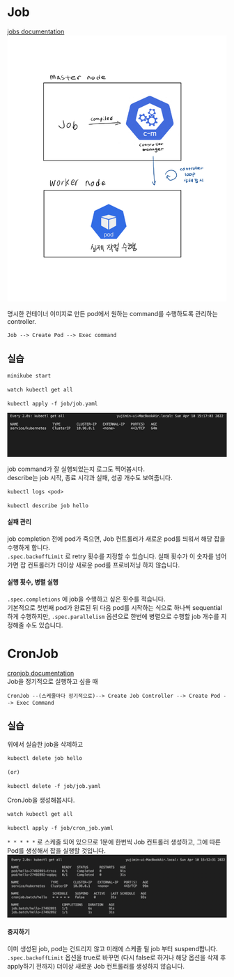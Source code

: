 Job
===
[jobs documentation](https://kubernetes.io/docs/concepts/workloads/controllers/job/)
![job](../image/job.jpeg)  

명시한 컨테이너 이미지로 만든 pod에서 원하는 command를 수행하도록 관리하는 controller.  
```
Job --> Create Pod --> Exec command
```

실습
---
```
minikube start

watch kubectl get all

kubectl apply -f job/job.yaml
```
![job deploy](../image/job_deploy.gif)  

job command가 잘 실행되었는지 로그도 찍어봅시다.  
describe는 job 시작, 종료 시각과 실패, 성공 개수도 보여줍니다.
```
kubectl logs <pod>

kubectl describe job hello
```

#### 실패 관리
job completion 전에 pod가 죽으면, Job 컨트롤러가 새로운 pod를 띄워서 해당 잡을 수행하게 합니다.  
`.spec.backoffLimit` 로 retry 횟수를 지정할 수 있습니다.
실패 횟수가 이 숫자를 넘어가면 잡 컨트롤러가 더이상 새로운 pod를 프로비저닝 하지 않습니다.

#### 실행 횟수, 병렬 실행
`.spec.completions` 에 job을 수행하고 싶은 횟수를 적습니다.  
기본적으로 첫번째 pod가 완료된 뒤 다음 pod를 시작하는 식으로 하나씩 sequential하게 수행하지만, `.spec.parallelism` 옵션으로 한번에 병렬으로 수행할 job 개수를 지정해줄 수도 있습니다.


CronJob
=======
[cronjob documentation](https://kubernetes.io/docs/concepts/workloads/controllers/cron-jobs/)  
Job을 정기적으로 실행하고 싶을 때
```
CronJob --(스케줄마다 정기적으로)--> Create Job Controller --> Create Pod --> Exec Command
```

실습
---
위에서 실습한 job을 삭제하고
```
kubectl delete job hello

(or)

kubectl delete -f job/job.yaml
```
CronJob을 생성해봅시다. 
```
watch kubectl get all

kubectl apply -f job/cron_job.yaml
```
`* * * * *` 로 스케줄 되어 있으므로 1분에 한번씩 Job 컨트롤러 생성하고, 그에 따른 Pod를 생성해서 잡을 실행할 것입니다.
![cron_job](../image/cron_job.png)

#### 중지하기
이미 생성된 job, pod는 건드리지 않고 미래에 스케줄 될 job 부터 suspend합니다.  
`.spec.backoffLimit` 옵션을 true로 바꾸면 (다시 false로 하거나 해당 옵션을 삭제 후 apply하기 전까지) 더이상 새로운 Job 컨트롤러를 생성하지 않습니다. 

